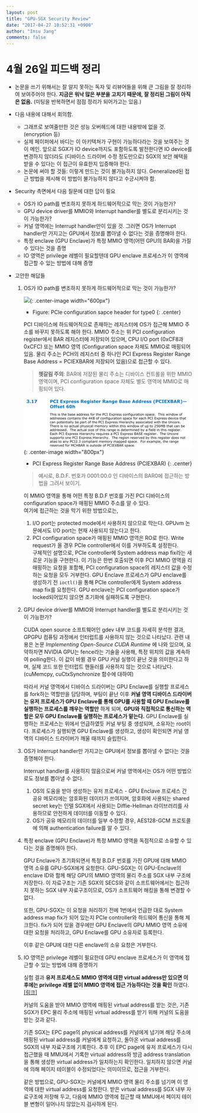 ```yaml
---
layout: post
title: "GPU-SGX Security Review"
date: "2017-04-27 10:52:31 +0900"
author: "Insu Jang"
comments: false
---
```


# 4월 26일 피드백 정리
- 논문을 쓰기 위해서는 잘 알지 못하는 독자 및 리뷰어들을 위해 큰 그림을 잘 정리하여 보여주어야 한다.
**지금은 워낙 많은 부분을 고치기 때문에, 잘 정리된 그림이 아직은 없음.** (미팅을 반복하면서 점점 정리가 되어가고는 있음.)
- 다음 내용에 대해서 회의함.
    - 그래프로 보여줄만한 것은 성능 오버헤드에 대한 내용밖에 없을 것. (encryption 등)
    - 실제 페이퍼에서 바디는 이 아키텍쳐가 구현이 가능하다라는 것을 보여주는 것이 메인. 앞으로 SGX가
    IO device까지도 포함하도록 발전한다면 IO device를 변경하지 않더라도 (디바이스 드라이버 수정 정도만으로)
    SGX의 보안 혜택을 받을 수 있다는 이 접근이 유효한지 입증해야 한다.
    - 논문에 써야 할 것들: 이렇게 만드는 것이 불가능하지 않다. Generalized된 접근 방법을 제시해
    이 방법이 불가능하지 않다고 수긍시켜야 함.

- Security 측면에서 다음 질문에 대한 답이 필요
    - OS가 IO path를 변조하지 못하게 하드웨어적으로 막는 것이 가능한가?
    - GPU device driver를 MMIO와 Interrupt handler를 별도로 분리시키는 것이 가능한가?
    - 커널 영역에는 Interrupt handler만이 있을 것. 그러면 OS가 Interrupt handler만 가지고는
    GPU에서 정보를 뽑아낼 수 없다는 것을 증명해야 한다.
    - 특정 enclave (GPU Enclave)가 특정 MMIO 영역(어떤 GPU의 BAR)을 가질 수 있다는 것을 증명
    - IO 영역은 privilege 레벨이 필요할텐데 GPU enclave 프로세스가 이 영역에 접근할 수 있는 방법에 대해 증명

- 고안한 해답들
    1. OS가 IO path를 변조하지 못하게 하드웨어적으로 막는 것이 가능한가?

        ![](https://upload.wikimedia.org/wikipedia/commons/thumb/c/ca/Pci-config-space.svg/1280px-Pci-config-space.svg.png){: .center-image width="600px"}
        * Figure: PCIe configuration sapce header for type0
        {: .center}

        PCI 디바이스에 하드웨어적으로 존재하는 레지스터에 OS가 접근해 MMIO 주소를 바꾸지 못하도록 해야 한다. MMIO 주소는 위 PCI configuration register에서 BAR 레지스터에 저장되어 있으며, CPU I/O port (0xCF8과 0xCFC) 또는 MMIO 영역 (Configuration space 자체도 MMIO로 매핑되어 있음. 물리 주소는 PCH의 레지스터 중 하나인 PCI Express Register Range Base Address = PCIEXBAR에 저장되어 있음)으로 접근할 수 있다.

        > **헷갈림 주의**: BAR에 저장된 물리 주소는 디바이스 컨트롤을 위한 MMIO 영역이며, PCI configuration space 자체도 별도 영역에 MMIO로 매핑되어 있다.

        ![pciexbar](/assets/images/protected/170427/pciexbar.png){: .center-image width="800px"}
        * PCI Express Register Range Base Address (PCIEXBAR)
        {: .center}

        > 예시로, B.D.F. 번호가 0001:00.0 인 디바이스의 BAR0에 접근하는 방법을 그려서 보이기.


        이 MMIO 영역을 통해 어떤 특정 B.D.F 번호를 가진 PCI 디바이스의 configuration space가 매핑된 MMIO 주소를 알 수 있다.  
        여기에 접근하는 것을 막기 위한 방법으로는,

        1. I/O port는 protected mode에서 사용하지 않으므로 막는다. GPUvm 논문에서도 I/O port는 현재 사용되지 않는다고 한다.
        2. PCI configuration space가 매핑된 MMIO 영역은 RO로 한다. Write request가 올 경우 PCIe controller에서 이를 거부하도록 설정한다.  
        구체적인 설명으로, PCIe controller에 System address map fix라는 새로운 기능을 구현한다. 이 기능은 한번 호출되면 이후 PCI MMIO 영역을 리매핑하는 요청을 포함해, PCI configuration space의 레지스터 값을 수정하는 요청을 모두 거부한다. GPU Enclave 프로세스가 GPU enclave를 생성하기 전 `ioctl()`을 통해 PCIe controller에게 System address map fix를 요청한다. GPU enclave는 PCI configuration space가 locked되어있지 않으면 초기화에 실패하도록 구현한다.

    2. GPU device driver를 MMIO와 Interrupt handler를 별도로 분리시키는 것이 가능한가?

        CUDA open source 소프트웨어인 gdev 내부 코드를 자세히 분석한 결과, GPGPU 컴퓨팅 과정에서 인터럽트를 사용하지 않는 것으로 나타났다. 관련 내용은 논문 *Implementing Open-Source CUDA Runtime* 에 나와 있으며, 요약하자면 NVIDIA GPU는 fence라는 기술을 사용해, 특정 위치의 값을 계속하여 polling한다. 이 값이 바뀔 경우 GPU 커널 실행이 끝난 것을 의미한다고 하며, 실제 코드 또한 인터럽트 핸들러를 사용하지 않는 것으로 나타났다. (cuMemcpy, cuCtxSynchronize 함수에 대하여)

        따라서 커널 영역에서 디바이스 드라이버는 GPU Enclave를 실행할 프로세스를 fork하는 역할만을 담당하며, 부팅이 끝난 이후 **커널 영역 디바이스 드라이버는 유저 프로세스가 GPU Enclave를 통해 GPU를 사용할 때 GPU Enclave를 실행하는 프로세스를 깨우는 역할만** 하게 되며, **GPU와 직접적으로 통신하는 역할은 모두 GPU Enclave를 실행하는 프로세스가 맡는다.**
        GPU Enclave를 실행하는 프로세스는 위에서 언급하였듯 커널 부팅 중 생성되며, 소유자는 root이다. 프로세스가 실행되면 GPU Enclave를 생성하고, 생성이 확인되면 커널 영역의 디바이스 드라이버가 깨울 때까지 슬립한다.

    3. OS가 Interrupt handler만 가지고는 GPU에서 정보를 뽑아낼 수 없다는 것을 증명해야 한다.

        Interrupt handler를 사용하지 않음으로써 커널 영역에서는 OS가 어떤 방법으로도 정보를 뽑아낼 수 없다.

        1. OS의 도움을 받아 생성하는 유저 프로세스 - GPU Enclave 프로세스 간 공유 메모리에는 암호화된 데이터가 쓰여지며, 암호화에 사용되는 shared secret key는 인텔 SGX에서 사용되는 Diffie-Hellman 라이브러리를 사용하므로 안전하게 데이터를 이동할 수 있다.
        2. OS가 공유 메모리의 데이터를 일부 수정할 경우, AES128-GCM 프로토콜에 의해 authentication failure를 알 수 있다.

    4. 특정 enclave (GPU Enclave)가 특정 MMIO 영역을 독점적으로 소유할 수 있다는 것을 증명해야 한다.

        GPU Enclave가 초기화되면서 특정 B.D.F 번호를 가진 GPU에 대해 MMIO 영역 소유를 GPU-SGX에게 요청한다. GPU-SGX는 이 GPU-Enclave의 enclave ID와 함께 해당 GPU의 MMIO 영역의 물리 주소를 SGX 내부 구조에 저장한다. 이 자료구조는 기존 SGX의 SECS와 같이 소프트웨어에서는 접근하지 못하는 SGX 내부 자료구조이므로, OS가 소프트웨어 해킹을 통해 변경할 수 없다.

        또한, GPU-SGX는 이 요청을 처리하기 전에 1번에서 언급한 대로 System address map fix가 되어 있는지 PCIe controller와 하드웨어 통신을 통해 체크한다. fix가 되어 있을 경우에만 GPU Enclave의 GPU MMIO 영역 소유에 대한 요청을 처리하고, GPU Enclave를 GPU 소유자로 등록한다.

        이후 같은 GPU에 대한 다른 enclave의 소유 요청은 거부한다.

    5. IO 영역은 privilege 레벨이 필요한데 GPU enclave 프로세스가 이 영역에 접근할 수 있는 방법에 대해 증명하기

        실험 결과 **유저 프로세스도 MMIO 영역에 대한 virtual address만 있으면 이후에는 privilege 레벨 없이 MMIO 영역에 접근 가능하다는 것을 확인** 하였다. [\[링크\]](/protecteduic2ws/2017-04-03/gpu-enclave-protection-mechanism/)

        커널의 도움을 받아 MMIO 영역에 매핑된 virtual address를 받는 것은, 기존 SGX가 EPC 물리 주소에 매핑된 virtual address를 받기 위해 커널의 도움을 받는 것과 같다.

        기존 SGX는 EPC page의 physical address를 커널에게 넘기며 해당 주소에 매핑된 virtual address를 커널에게 요청하고, 돌아온 virtual address를 SGX의 내부 자료구조에 기록한다. 추후 이 EPC page에 유저 프로세스가 다시 접근했을 때 MMU에서 기록한 virtual address와 방금 address translation을 통해 생성한 virtual address가 일치하는지 확인한다. 일치하지 않으면 커널에 의해 페이지 테이블이 수정되었다는 의미이므로, 접근을 거부한다.

        같은 방법으로, GPU-SGX는 커널에게 MMIO 영역 물리 주소를 넘기며 이 영역에 대한 virtual address를 요청한다. 받은 virtual address를 SGX 내부 자료구조에 저장해 두고, 다음에 MMIO 영역에 접근할 때 MMU에서 페이지 테이블 변형이 일어나지 않았는지 검사하게 된다.
